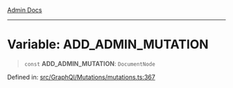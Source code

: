[Admin Docs](/)

---

# Variable: ADD_ADMIN_MUTATION

> `const` **ADD_ADMIN_MUTATION**: `DocumentNode`

Defined in: [src/GraphQl/Mutations/mutations.ts:367](https://github.com/PalisadoesFoundation/talawa-admin/blob/main/src/GraphQl/Mutations/mutations.ts#L367)
